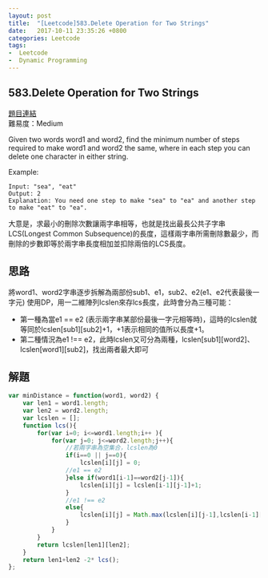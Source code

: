 ```yaml
---
layout: post
title:  "[Leetcode]583.Delete Operation for Two Strings"
date:   2017-10-11 23:35:26 +0800
categories: Leetcode
tags:
-  Leetcode
-  Dynamic Programming
---
```


## 583.Delete Operation for Two Strings
 [題目連結](https://leetcode.com/problems/delete-operation-for-two-strings/description/)  
 難易度：Medium  

Given two words word1 and word2, find the minimum number of steps required to make word1 and word2 the same, where in each step you can delete one character in either string.

Example:
```
Input: "sea", "eat"
Output: 2
Explanation: You need one step to make "sea" to "ea" and another step to make "eat" to "ea".
```
大意是，求最小的刪除次數讓兩字串相等，也就是找出最長公共子字串LCS(Longest Common Subsequence)的長度，這樣兩字串所需刪除數最少，而刪除的步數即等於兩字串長度相加並扣除兩倍的LCS長度。

## 思路
將word1、word2字串逐步拆解為兩部份sub1、e1，sub2、e2(e1、e2代表最後一字元)
使用DP，用一二維陣列lcslen來存lcs長度，此時會分為三種可能：
*  第一種為當e1 == e2 (表示兩字串某部份最後一字元相等時)，這時的lcslen就等同於lcslen[sub1][sub2]+1，+1表示相同的值所以長度+1。
*  第二種情況為e1 !== e2，此時lcslen又可分為兩種，lcslen[sub1][word2]、lcslen[word1][sub2]，找出兩者最大即可

## 解題
 
``` javascript
var minDistance = function(word1, word2) {
    var len1 = word1.length;
    var len2 = word2.length;
    var lcslen = [];
    function lcs(){
        for(var i=0; i<=word1.length;i++ ){
            for(var j=0; j<=word2.length;j++){
                //若兩字串為空集合，lcslen為0
                if(i==0 || j==0){
                    lcslen[i][j] = 0;
                //e1 == e2
                }else if(word1[i-1]==word2[j-1]){
                    lcslen[i][j] = lcslen[i-1][j-1]+1;
                }
                //e1 !== e2
                else{
                    lcslen[i][j] = Math.max(lcslen[i][j-1],lcslen[i-1][j]);
                }
            }
        }
        return lcslen[len1][len2];
    }
    return len1+len2 -2* lcs();
};
```
